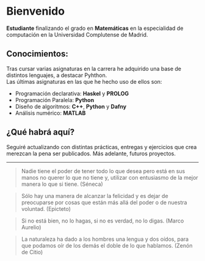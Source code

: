 # Bienvenido

**Estudiante** finalizando el grado en **Matemáticas** en la especialidad de computación en la Universidad Complutense de Madrid.

## Conocimientos:

Tras cursar varias asignaturas en la carrera he adquirido una base de distintos lenguajes, a destacar Pyhthon.  
Las últimas asignaturas en las que he hecho uso de ellos son:

* Programación declarativa: **Haskel**  y **PROLOG**
* Programación Paralela: **Python**
* Diseño de algoritmos: **C++**, **Python** y **Dafny**
* Análisis numérico: **MATLAB**


## ¿Qué habrá aquí?

Seguiré actualizando con distintas prácticas, entregas y ejercicios que crea merezcan la pena ser publicados. Más adelante, futuros proyectos.

---

>Nadie tiene el poder de tener todo lo que desea pero está en sus manos no querer lo que no tiene y, utilizar con entusiasmo de la mejor manera lo que si tiene. (Séneca)

>Sólo hay una manera de alcanzar la felicidad y es dejar de preocuparse por cosas que están más allá del poder o de nuestra voluntad. (Epicteto)

>Si no está bien, no lo hagas, si no es verdad, no lo digas. (Marco Aurelio)

>La naturaleza ha dado a los hombres una lengua y dos oídos, para que podamos oír de los demás el doble de lo que hablamos. (Zenón de Citio)
